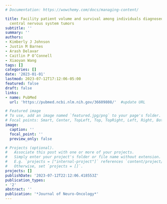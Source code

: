 ```yaml
---
# Documentation: https://wowchemy.com/docs/managing-content/

title: Facility patient volume and survival among individuals diagnosed with malignant
  central nervous system tumors
subtitle: ''
summary: ''
authors:
- Kimberly J Johnson
- Justin M Barnes
- Arash Delavar
- Caitlin P O’Connell
- Xiaoyan Wang
tags: []
categories: []
date: '2023-01-01'
lastmod: 2023-07-12T17:12:06-05:00
featured: false
draft: false
links:
- name: PubMed
  url: 'https://pubmed.ncbi.nlm.nih.gov/36609808/'  #update URL

# Featured image
# To use, add an image named `featured.jpg/png` to your page's folder.
# Focal points: Smart, Center, TopLeft, Top, TopRight, Left, Right, BottomLeft, Bottom, BottomRight.
image:
  caption: ''
  focal_point: ''
  preview_only: false

# Projects (optional).
#   Associate this post with one or more of your projects.
#   Simply enter your project's folder or file name without extension.
#   E.g. `projects = ["internal-project"]` references `content/project/deep-learning/index.md`.
#   Otherwise, set `projects = []`.
projects: []
publishDate: '2023-07-12T22:12:06.418553Z'
publication_types:
- '2'
abstract: ''
publication: '*Journal of Neuro-Oncology*'
---
```

